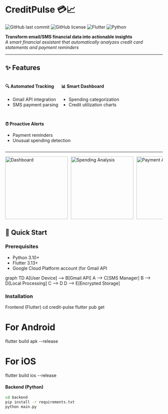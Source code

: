 # CreditPulse 💳📈
![GitHub last commit](https://img.shields.io/github/last-commit/yourusername/creditpulse?color=blueviolet)
![GitHub license](https://img.shields.io/github/license/yourusername/creditpulse?color=success)
![Flutter](https://img.shields.io/badge/Flutter-3.13-blue?logo=flutter)
![Python](https://img.shields.io/badge/Python-3.10+-yellow?logo=python)

**Transform email/SMS financial data into actionable insights**  
*A smart financial assistant that automatically analyzes credit card statements and payment reminders*

---

## ✨ Features

<div style="display: flex; flex-wrap: wrap; gap: 10px;">
  <div>
    <h4>🔍 Automated Tracking</h4>
    <ul>
      <li>Gmail API integration</li>
      <li>SMS payment parsing</li>
    </ul>
  </div>
  <div>
    <h4>📊 Smart Dashboard</h4>
    <ul>
      <li>Spending categorization</li>
      <li>Credit utilization charts</li>
    </ul>
  </div>
  <div>
    <h4>⏰ Proactive Alerts</h4>
    <ul>
      <li>Payment reminders</li>
      <li>Unusual spending detection</li>
    </ul>
  </div>
</div>

---
<div style="display: flex; gap: 10px; overflow-x: auto;"> <img src="screenshots/dashboard.png" width="200" alt="Dashboard"> <img src="screenshots/analysis.png" width="200" alt="Spending Analysis"> <img src="screenshots/alerts.png" width="200" alt="Payment Alerts"> </div>

## 🚀 Quick Start

### Prerequisites
- Python 3.10+
- Flutter 3.13+
- Google Cloud Platform account (for Gmail API
  
graph TD
    A[User Device] --> B[Gmail API]
    A --> C[SMS Manager]
    B --> D[Local Processing]
    C --> D
    D --> E[Encrypted Storage]
  
### Installation

Frontend (Flutter)
cd credit-pulse
flutter pub get

# For Android
flutter build apk --release

# For iOS
flutter build ios --release

#### Backend (Python)
```bash
cd backend
pip install -r requirements.txt
python main.py
